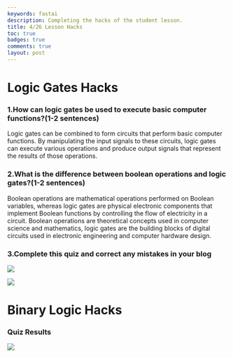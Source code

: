 ```yaml
---
keywords: fastai
description: Completing the hacks of the student lesson.
title: 4/26 Lesson Hacks
toc: true 
badges: true
comments: true
layout: post
---
```


# Logic Gates Hacks

### **1.How can logic gates be used to execute basic computer functions?(1-2 sentences)**

Logic gates can be combined to form circuits that perform basic computer functions. By manipulating the input signals to these circuits, logic gates can execute various operations and produce output signals that represent the results of those operations.

### **2.What is the difference between boolean operations and logic gates?(1-2 sentences)**

Boolean operations are mathematical operations performed on Boolean variables, whereas logic gates are physical electronic components that implement Boolean functions by controlling the flow of electricity in a circuit. Boolean operations are theoretical concepts used in computer science and mathematics, logic gates are the building blocks of digital circuits used in electronic engineering and computer hardware design.

### **3.Complete this quiz and correct any mistakes in your blog**

![]({{site.baseurl}}/images/logictable1.jpg)

![]({{site.baseurl}}/images/logictable2.jpg)

# Binary Logic Hacks

### Quiz Results

![]({{site.baseurl}}/images/quizresults.jpg)

